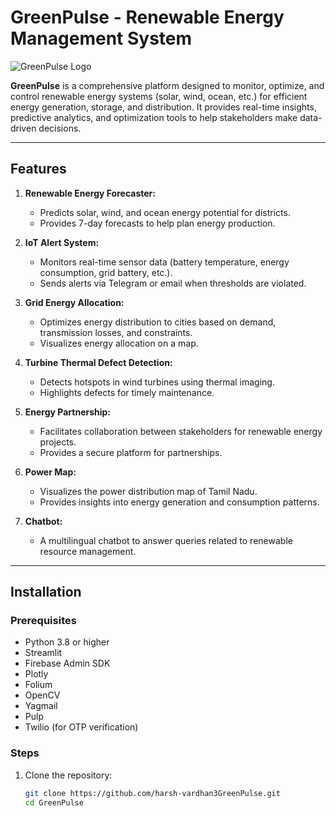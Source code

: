 # GreenPulse - Renewable Energy Management System

![GreenPulse Logo](images_frontend/a.jpg)

**GreenPulse** is a comprehensive platform designed to monitor, optimize, and control renewable energy systems (solar, wind, ocean, etc.) for efficient energy generation, storage, and distribution. It provides real-time insights, predictive analytics, and optimization tools to help stakeholders make data-driven decisions.

---

## Features

1. **Renewable Energy Forecaster:**
   - Predicts solar, wind, and ocean energy potential for districts.
   - Provides 7-day forecasts to help plan energy production.

2. **IoT Alert System:**
   - Monitors real-time sensor data (battery temperature, energy consumption, grid battery, etc.).
   - Sends alerts via Telegram or email when thresholds are violated.

3. **Grid Energy Allocation:**
   - Optimizes energy distribution to cities based on demand, transmission losses, and constraints.
   - Visualizes energy allocation on a map.

4. **Turbine Thermal Defect Detection:**
   - Detects hotspots in wind turbines using thermal imaging.
   - Highlights defects for timely maintenance.

5. **Energy Partnership:**
   - Facilitates collaboration between stakeholders for renewable energy projects.
   - Provides a secure platform for partnerships.

6. **Power Map:**
   - Visualizes the power distribution map of Tamil Nadu.
   - Provides insights into energy generation and consumption patterns.

7. **Chatbot:**
   - A multilingual chatbot to answer queries related to renewable resource management.

---

## Installation

### Prerequisites
- Python 3.8 or higher
- Streamlit
- Firebase Admin SDK
- Plotly
- Folium
- OpenCV
- Yagmail
- Pulp
- Twilio (for OTP verification)

### Steps
1. Clone the repository:
   ```bash
   git clone https://github.com/harsh-vardhan3GreenPulse.git
   cd GreenPulse